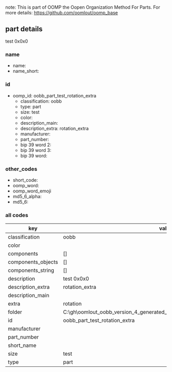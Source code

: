 #   

note: This is part of OOMP the Oopen Organization Method For Parts. For more details: https://github.com/oomlout/oomp_base

##  part details



test 0x0x0

### name
* name: 
* name_short: 
### id
* oomp_id: oobb_part_test_rotation_extra
  * classification: oobb
  * type: part
  * size: test
  * color: 
  * description_main: 
  * description_extra: rotation_extra
  * manufacturer: 
  * part_number: 
  * bip 39 word 2: 
  * bip 39 word 3: 
  * bip 39 word: 

### other_codes
* short_code: 
* oomp_word: 
* oomp_word_emoji 
* md5_6_alpha: 
* md5_6: 









### all codes 
| key | value |  
| --- | --- |  
| classification | oobb |  
| color |  |  
| components | [] |  
| components_objects | [] |  
| components_string | [] |  
| description | test 0x0x0 |  
| description_extra | rotation_extra |  
| description_main |  |  
| extra | rotation |  
| folder | C:\gh\oomlout_oobb_version_4_generated_parts\things\oobb_part_test_rotation_extra |  
| id | oobb_part_test_rotation_extra |  
| manufacturer |  |  
| part_number |  |  
| short_name |  |  
| size | test |  
| type | part |  
